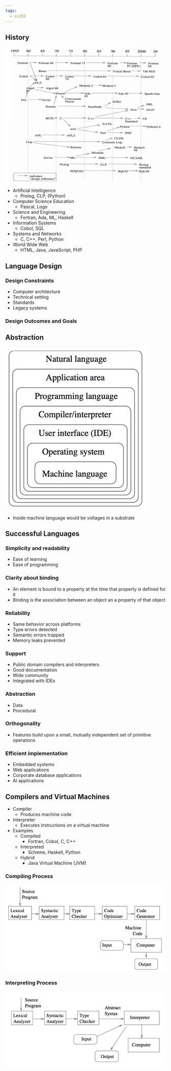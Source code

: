 ```yaml
---
tags:
  - cs152
---
```

## History
![](Attachments/History.png)
- Artificial Intelligence
	- Prolog, CLP, (Python)
- Computer Science Education
	- Pascal, Logo
- Science and Engineering
	- Fortran, Ada, ML, Haskell
- Information Systems
	- Cobol, SQL
- Systems and Networks
	- C, C++, Perl, Python
- World Wide Web
	- HTML, Java, JavaScript, PHP
## Language Design
### Design Constraints
- Computer architecture
- Technical setting
- Standards
- Legacy systems
### Design Outcomes and Goals
## Abstraction
![](Attachments/Abstraction.png)
- Inside machine language would be voltages in a substrate
## Successful Languages
### Simplicity and readability
- Ease of learning
- Ease of programming
### Clarity about binding
- An element is bound to a property at the time that property is defined for it
- Binding is the association between an object an a property of that object
### Reliability
- Same behavior across platforms
- Type errors detected
- Semantic errors trapped
- Memory leaks prevented
### Support
- Public domain compilers and interpreters
- Good documentation
- Wide community
- Integrated with IDEs
### Abstraction
- Data
- Procedural
### Orthogonality
- Features build upon a small, mutually independent set of primitive operations
### Efficient implementation
- Embedded systems
- Web applications
- Corporate database applications
- AI applications
## Compilers and Virtual Machines
- Compiler
	- Produces machine code
- Interpreter
	- Executes instructions on a virtual machine
- Examples
	- Compiled
		- Fortran, Cobol, C, C++
	- Interpreted
		- Scheme, Haskell, Python
	- Hybrid
		- Java Virtual Machine (JVM)
### Compiling Process
![](Attachments/Compiling.png)
### Interpreting Process
![](Attachments/Interpreting.png)
